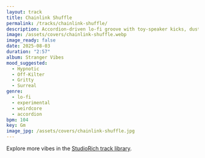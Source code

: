 ```yaml
---
layout: track
title: Chainlink Shuffle
permalink: /tracks/chainlink-shuffle/
description: Accordion‑driven lo‑fi groove with toy‑speaker kicks, dusty snares, and highway field recordings stitched into a hypnotic sunset ritual.
image: /assets/covers/chainlink-shuffle.webp
image_ready: false
date: 2025-08-03
duration: "2:57"
album: Stranger Vibes
mood_suggested:
  - Hypnotic
  - Off-Kilter
  - Gritty
  - Surreal
genre:
  - lo-fi
  - experimental
  - weirdcore
  - accordion
bpm: 104
key: Gm
image_jpg: /assets/covers/chainlink-shuffle.jpg
---
```


Explore more vibes in the [StudioRich track library](/tracks/).
